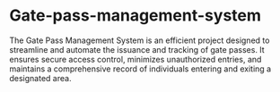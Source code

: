 # Gate-pass-management-system
The Gate Pass Management System is an efficient project designed to streamline and automate the issuance and tracking of gate passes. It ensures secure access control, minimizes unauthorized entries, and maintains a comprehensive record of individuals entering and exiting a designated area.
